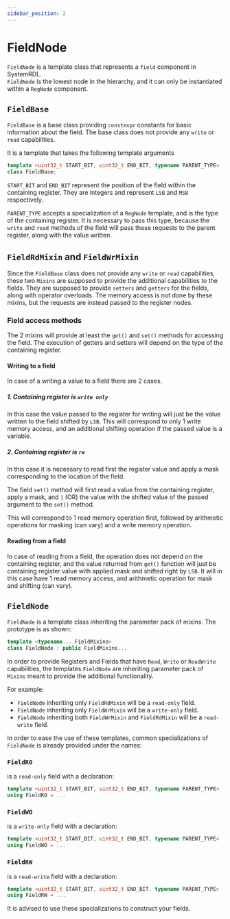 ```yaml
---
sidebar_position: 2
---
```

# FieldNode

`FieldNode` is a template class that represents a `field` component in SystemRDL.<br/>
`FieldNode` is the lowest node in the hierarchy, and it can only be instantiated within a `RegNode` component.

## `FieldBase`

`FieldBase` is a base class providing `constexpr` constants for basic information about the field.
The base class does not provide any `write` or `read` capabilities.

It is a template that takes the following template arguments

```cpp
template <uint32_t START_BIT, uint32_t END_BIT, typename PARENT_TYPE>
class FieldBase;
```

`START_BIT` and `END_BIT` represent the position of the field within the containing register. They are integers and represent `LSB` and `MSB` respectively.

`PARENT_TYPE` accepts a specialization of a `RegNode` template, and is the type of the containing register.
It is necessary to pass this type, because the `write` and `read` methods of the field will pass these requests to the parent register, along with the value written.


## `FieldRdMixin` and `FieldWrMixin`

Since the `FieldBase` class does not provide any `write` or `read` capabilities, these two `Mixins` are supposed to provide the additional capabilities to the fields.
They are supposed to provide `setters` and `getters` for the fields, along with operator overloads.
The memory access is not done by these mixins, but the requests are instead passed to the register nodes.

### Field access methods

The 2 mixins will provide at least the `get()` and `set()` methods for accessing the field.
The execution of getters and setters will depend on the type of the containing register.

#### Writing to a field

In case of a writing a value to a field there are 2 cases.

##### 1. Containing register is `write only`

In this case the value passed to the register for writing will just be the value written to the field shifted by `LSB`.
This will correspond to only 1 write memory access, and an additional shifting operation if the passed value is a variable.

##### 2. Containing register is `rw`

In this case it is necessary to read first the register value and apply a mask corresponding to the location of the field.

The field `set()` method will first read a value from the containing register, apply a mask, and `|` (OR) the value with the shifted value of the passed argument to the `set()` method.

This will correspond to 1 read memory operation first, followed by arithmetic operations for masking (can vary) and a write memory operation.

#### Reading from a field

In case of reading from a field, the operation does not depend on the containing register, and the value returned from `get()` function will just be containing register value with applied mask and shifted right by `LSB`.
It will in this case have 1 read memory access, and arithmetic operation for mask and shifting (can vary).

## `FieldNode`

`FieldNode` is a template class inheriting the parameter pack of mixins. The prototype is as shown:
```cpp
template <typename... FieldMixins>
class FieldNode : public FieldMixins...
```

In order to provide Registers and Fields that have `Read`, `Write` or `ReadWrite` capabilities, the templates `FieldNode` are inheriting parameter pack of `Mixins` meant to provide the additional functionality.

For example:
*   `FieldNode` inheriting only `FieldRdMixin` will be a `read-only` field.
*   `FieldNode` inheriting only `FieldWrMixin` will be a `write-only` field.
*   `FieldNode` inheriting both `FieldWrMixin` and `FieldRdMixin` will be a `read-write` field.

In order to ease the use of these templates, common specializations of `FieldNode` is already provided under the names:

###  `FieldRO`
is a `read-only` field with a declaration:

```cpp
template <uint32_t START_BIT, uint32_t END_BIT, typename PARENT_TYPE>
using FieldRO = ...
```

###  `FieldWO`
is a `write-only` field with a declaration:

```cpp
template <uint32_t START_BIT, uint32_t END_BIT, typename PARENT_TYPE>
using FieldWO = ...
```

### `FieldRW`
is a `read-write` field with a declaration:

```cpp
template <uint32_t START_BIT, uint32_t END_BIT, typename PARENT_TYPE>
using FieldRW = ...
```


It is advised to use these specializations to construct your fields.

